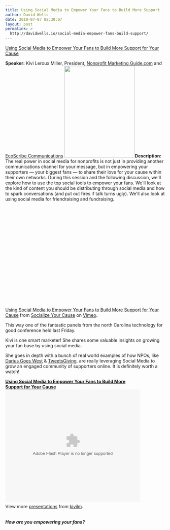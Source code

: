 ```yaml
---
title: Using Social Media to Empower Your Fans to Build More Support
author: David Wells
date: 2010-07-07 08:30:07
layout: post
permalink: >
  http://davidwells.io/social-media-empower-fans-build-support/
---
```


<a href="http://www.slideshare.net/kivilm/using-social-media-to-empower-your-fans-to-build-more-support-for-your-cause">Using Social Media to Empower Your Fans to Build More Support for Your Cause</a>

<strong>Speaker:</strong> Kivi Leroux Miller, President, <a href="http://www.nonprofitmarketingguide.com/">Nonprofit Marketing Guide.com</a> and <a href="http://www.ecoscribe.com/">EcoScribe Communications</a>
<a href="https://s3-us-west-2.amazonaws.com/assets.davidwells.io/legacy/2010/07/Kivis-Book1.png"><img class="alignright size-full wp-image-2520" title="Kivi's Book" src="https://s3-us-west-2.amazonaws.com/assets.davidwells.io/legacy/2010/07/Kivis-Book1.png" alt="" width="222" height="289" /></a><strong>Description:</strong> The real power in social media for nonprofits is not just in providing another communications channel for your message, but in empowering your supporters — your biggest fans — to share their love for your cause within their own networks. During this session and the following discussion, we'll explore how to use the top social tools to empower your fans. We'll look at the kind of content you should be distributing through social media and how to spark conversations (and put out fires if talk turns ugly). We'll also look at using social media for friendraising and fundraising.

<object classid="clsid:d27cdb6e-ae6d-11cf-96b8-444553540000" width="540" height="304" codebase="http://download.macromedia.com/pub/shockwave/cabs/flash/swflash.cab#version=6,0,40,0"><param name="allowfullscreen" value="true" /><param name="allowscriptaccess" value="always" /><param name="src" value="http://vimeo.com/moogaloop.swf?clip_id=12997964&amp;server=vimeo.com&amp;show_title=1&amp;show_byline=1&amp;show_portrait=0&amp;color=00ADEF&amp;fullscreen=1" /><embed type="application/x-shockwave-flash" width="540" height="304" src="http://vimeo.com/moogaloop.swf?clip_id=12997964&amp;server=vimeo.com&amp;show_title=1&amp;show_byline=1&amp;show_portrait=0&amp;color=00ADEF&amp;fullscreen=1" allowscriptaccess="always" allowfullscreen="true"></embed></object>

<a href="http://vimeo.com/12997964">Using Social Media to Empower Your Fans to Build More Support for Your Cause</a> from <a href="http://vimeo.com/socializedcause">Socialize Your Cause</a> on <a href="http://vimeo.com">Vimeo</a>.

This way one of the fantastic panels from the north Carolina technology for good conference held last Friday.

Kivi is one smart marketer! She shares some valuable insights on growing your fan base by using social media.

She goes in depth with a bunch of real world examples of how NPOs, like <a href="http://www.dariusgoeswest.org/">Darius Goes West</a> &amp; <a href="http://tweetsgiving.epicchange.org/">TweetsGiving</a>, are really leveraging Social Media to grow an engaged community of supporters online. It is definitely worth a watch!
<div id="__ss_4610931" style="width: 425px;"><strong><a title="Using Social Media to Empower Your Fans to Build More Support for Your Cause" href="http://www.slideshare.net/kivilm/using-social-media-to-empower-your-fans-to-build-more-support-for-your-cause">Using Social Media to Empower Your Fans to Build More Support for Your Cause</a></strong><object id="__sse4610931" classid="clsid:d27cdb6e-ae6d-11cf-96b8-444553540000" width="425" height="355" codebase="http://download.macromedia.com/pub/shockwave/cabs/flash/swflash.cab#version=6,0,40,0"><param name="allowFullScreen" value="true" /><param name="allowScriptAccess" value="always" /><param name="src" value="http://static.slidesharecdn.com/swf/ssplayer2.swf?doc=nctech4good-kivilerouxmiller-062510-100625053641-phpapp01&amp;stripped_title=using-social-media-to-empower-your-fans-to-build-more-support-for-your-cause" /><param name="name" value="__sse4610931" /><param name="allowfullscreen" value="true" /><embed id="__sse4610931" type="application/x-shockwave-flash" width="425" height="355" src="http://static.slidesharecdn.com/swf/ssplayer2.swf?doc=nctech4good-kivilerouxmiller-062510-100625053641-phpapp01&amp;stripped_title=using-social-media-to-empower-your-fans-to-build-more-support-for-your-cause" name="__sse4610931" allowscriptaccess="always" allowfullscreen="true"></embed></object>
<div style="padding: 5px 0 12px;">View more <a href="http://www.slideshare.net/">presentations</a> from <a href="http://www.slideshare.net/kivilm">kivilm</a>.</div>
<h5>How are you empowering your fans?</h5>
</div>

